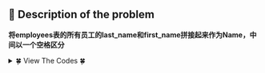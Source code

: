 ## &#128044; Description of the problem

**将employees表的所有员工的last_name和first_name拼接起来作为Name，中间以一个空格区分**


<details>
<summary>&#127808; View The Codes &#127808;</summary>
  
### 函数CONCAT_WS（）。使用语法为：CONCAT_WS(separator,str1,str2,…)
  - 如： `concat_ws(' ', last_name, first_name)`
  
```sql
select concat_ws(' ', last_name, first_name) as Name
from employees；
```
</details>